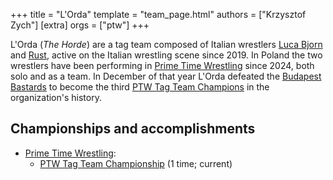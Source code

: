 +++
title = "L'Orda"
template = "team_page.html"
authors = ["Krzysztof Zych"]
[extra]
orgs = ["ptw"]
+++

L'Orda (_The Horde_) are a tag team composed of Italian wrestlers [Luca Bjorn](@/w/luca-bjorn.md) and [Rust](@/w/rust.md), active on the Italian wrestling scene since 2019. In Poland the two wrestlers have been performing in [Prime Time Wrestling](@/o/ptw.md) since 2024, both solo and as a team. In December of that year L'Orda defeated the [Budapest Bastards](@/tt/budapest-bastards.md) to become the third [PTW Tag Team Champions](@/c/ptw-tag-team-championship.md) in the organization's history.

## Championships and accomplishments

* [Prime Time Wrestling](@/o/ptw.md):
  - [PTW Tag Team Championship](@/c/ptw-tag-team-championship.md) (1 time; current)
